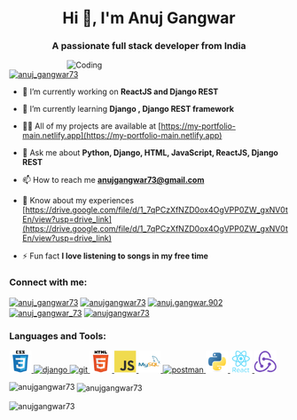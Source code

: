 <h1 align="center">Hi 👋, I'm Anuj Gangwar</h1>
<h3 align="center">A passionate full stack developer from India</h3>
<img align="right" alt="Coding" width="400" src="https://cdn.dribbble.com/users/1162077/screenshots/3848914/programmer.gif">


<p align="left"> <a href="https://twitter.com/anuj_gangwar73" target="blank"><img src="https://img.shields.io/twitter/follow/anuj_gangwar73?logo=twitter&style=for-the-badge" alt="anuj_gangwar73" /></a> </p>

- 🔭 I’m currently working on **ReactJS and Django REST**

- 🌱 I’m currently learning **Django , Django REST framework**

- 👨‍💻 All of my projects are available at [https://my-portfolio-main.netlify.app](https://my-portfolio-main.netlify.app)

- 💬 Ask me about **Python, Django, HTML, JavaScript, ReactJS, Django REST**

- 📫 How to reach me **anujgangwar73@gmail.com**

- 📄 Know about my experiences [https://drive.google.com/file/d/1_7qPCzXfNZD0ox4OgVPP0ZW_gxNV0tEn/view?usp=drive_link](https://drive.google.com/file/d/1_7qPCzXfNZD0ox4OgVPP0ZW_gxNV0tEn/view?usp=drive_link)

- ⚡ Fun fact **I love listening to songs in my free time**

<h3 align="left">Connect with me:</h3>
<p align="left">
<a href="https://twitter.com/anuj_gangwar73" target="blank"><img align="center" src="https://raw.githubusercontent.com/rahuldkjain/github-profile-readme-generator/master/src/images/icons/Social/twitter.svg" alt="anuj_gangwar73" height="30" width="40" /></a>
<a href="https://linkedin.com/in/anujgangwar73" target="blank"><img align="center" src="https://raw.githubusercontent.com/rahuldkjain/github-profile-readme-generator/master/src/images/icons/Social/linked-in-alt.svg" alt="anujgangwar73" height="30" width="40" /></a>
<a href="https://fb.com/anuj.gangwar.902" target="blank"><img align="center" src="https://raw.githubusercontent.com/rahuldkjain/github-profile-readme-generator/master/src/images/icons/Social/facebook.svg" alt="anuj.gangwar.902" height="30" width="40" /></a>
<a href="https://instagram.com/anuj_gangwar_73" target="blank"><img align="center" src="https://raw.githubusercontent.com/rahuldkjain/github-profile-readme-generator/master/src/images/icons/Social/instagram.svg" alt="anuj_gangwar_73" height="30" width="40" /></a>
<a href="https://www.hackerrank.com/anujgangwar73" target="blank"><img align="center" src="https://raw.githubusercontent.com/rahuldkjain/github-profile-readme-generator/master/src/images/icons/Social/hackerrank.svg" alt="anujgangwar73" height="30" width="40" /></a>
</p>

<h3 align="left">Languages and Tools:</h3>
<p align="left"> <a href="https://www.w3schools.com/css/" target="_blank" rel="noreferrer"> <img src="https://raw.githubusercontent.com/devicons/devicon/master/icons/css3/css3-original-wordmark.svg" alt="css3" width="40" height="40"/> </a> <a href="https://www.djangoproject.com/" target="_blank" rel="noreferrer"> <img src="https://cdn.worldvectorlogo.com/logos/django.svg" alt="django" width="40" height="40"/> </a> <a href="https://git-scm.com/" target="_blank" rel="noreferrer"> <img src="https://www.vectorlogo.zone/logos/git-scm/git-scm-icon.svg" alt="git" width="40" height="40"/> </a> <a href="https://www.w3.org/html/" target="_blank" rel="noreferrer"> <img src="https://raw.githubusercontent.com/devicons/devicon/master/icons/html5/html5-original-wordmark.svg" alt="html5" width="40" height="40"/> </a> <a href="https://developer.mozilla.org/en-US/docs/Web/JavaScript" target="_blank" rel="noreferrer"> <img src="https://raw.githubusercontent.com/devicons/devicon/master/icons/javascript/javascript-original.svg" alt="javascript" width="40" height="40"/> </a> <a href="https://www.mysql.com/" target="_blank" rel="noreferrer"> <img src="https://raw.githubusercontent.com/devicons/devicon/master/icons/mysql/mysql-original-wordmark.svg" alt="mysql" width="40" height="40"/> </a> <a href="https://postman.com" target="_blank" rel="noreferrer"> <img src="https://www.vectorlogo.zone/logos/getpostman/getpostman-icon.svg" alt="postman" width="40" height="40"/> </a> <a href="https://www.python.org" target="_blank" rel="noreferrer"> <img src="https://raw.githubusercontent.com/devicons/devicon/master/icons/python/python-original.svg" alt="python" width="40" height="40"/> </a> <a href="https://reactjs.org/" target="_blank" rel="noreferrer"> <img src="https://raw.githubusercontent.com/devicons/devicon/master/icons/react/react-original-wordmark.svg" alt="react" width="40" height="40"/> </a> <a href="https://redux.js.org" target="_blank" rel="noreferrer"> <img src="https://raw.githubusercontent.com/devicons/devicon/master/icons/redux/redux-original.svg" alt="redux" width="40" height="40"/> </a> </p>

<p><img align="left" src="https://github-readme-stats.vercel.app/api/top-langs?username=anujgangwar73&show_icons=true&locale=en&layout=compact" alt="anujgangwar73" /></p>

<p>&nbsp;<img align="center" src="https://github-readme-stats.vercel.app/api?username=anujgangwar73&show_icons=true&locale=en" alt="anujgangwar73" /></p>

<p><img align="center" src="https://github-readme-streak-stats.herokuapp.com/?user=anujgangwar73&" alt="anujgangwar73" /></p>


